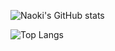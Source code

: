 ![Naoki's GitHub stats](https://github-readme-stats.vercel.app/api?username=NaokiNoguchi&theme=vue-dark&show_icons=true)

![Top Langs](https://github-readme-stats.vercel.app/api/top-langs/?username=NaokiNoguchi&theme=vue-dark&show_icons=true&layout=compact)

